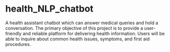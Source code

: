 # health_NLP_chatbot
A health assistant chatbot which can answer medical queries and hold a conversation. The primary objective of this project is to provide a user-friendly and reliable platform for delivering health information. Users will be able to inquire about common health issues, symptoms, and first aid procedures.
